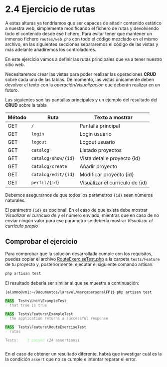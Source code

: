 # 2.4 Ejercicio de rutas

A estas alturas ya tendríamos que ser capaces de añadir contenido estático a nuestra web, simplemente modificando el fichero de rutas y devolviendo todo el contenido desde ese fichero. Para evitar tener que mantener un inmenso fichero `routes/web.php` con todo el código mezclado en el mismo archivo, en las siguientes secciones separaremos el código de las vistas y más adelante añadiremos los controladores.

En este ejercicio vamos a definir las rutas principales que va a tener nuestro sitio web.

Necesitaremos crear las vistas para poder realizar las operaciones **CRUD** sobre cada una de las tablas. De momento, las vistas únicamente deben devolver el texto con la _operación/visualización_ que deberán realizar en un futuro.

Las siguientes son las pantallas principales y un ejemplo del resultado del **CRUD** sobre la tabla 

Método | Ruta | Texto a mostrar
-------|------|-------
GET | `/` | Pantalla principal
GET | `login` | Login usuario
GET | `logout` | Logout usuario
GET | `catalog` | Listado proyectos
GET | `catalog/show/{id}` | Vista detalle proyecto {id}
GET | `catalog/create` | Añadir proyecto
GET | `catalog/edit/{id}` | Modificar proyecto {id}
GET | `perfil/{id}` | Visualizar el currículo de {id}

Debemos asegurarnos de que todos los parámetros `{id}` sean números naturales.

El parámetro `{id}` es opcional. En el caso de que exista debe mostrar _Visualizar el currículo de_ y el número enviado, mientras que en caso de no enviar ningún valor para ese parámetro se debería mostrar _Visualizar el currículo propio_

## Comprobar el ejercicio

Para comprobar que la solución desarrollada cumple con los requisitos, puedes copiar el archivo [RouteExerciseTest.php](./materiales/ejercicios-laravel/tests/Feature/RouteExerciseTest.php) a la carpeta `tests/Feature` de tu proyecto y, posteriormente, ejecutar el siguiente comando artisan:

```bash
php artisan test
```

El resultado debería ser similar al que se muestra a continuación:
<small>
<pre>
[alumno@vm1:~/Documentos/laravel/marcapersonalFP]$ php artisan test

<span style="background-color: lightgreen">PASS</span>  Tests\Unit\ExampleTest
<span style="color: lightgreen">✓</span> <span style="color: gray">that true is true</span>

<span style="background-color: lightgreen">PASS</span>  Tests\Feature\ExampleTest
<span style="color: lightgreen">✓</span> <span style="color: gray">the application returns a successful response</span>

<span style="background-color: lightgreen">PASS</span>  Tests\Feature\RouteExerciseTest
<span style="color: lightgreen">✓</span> <span style="color: gray">rutas</span>

<span style="color: gray">Tests:    <span style="color: lightgreen">3 passed</span> (24 assertions)</span>
</span>
</pre>
</small>

En el caso de obtener un resultado diferente, habrá que investigar cuál es la la condición `assert` que no se cumple e intentar reparar el error.